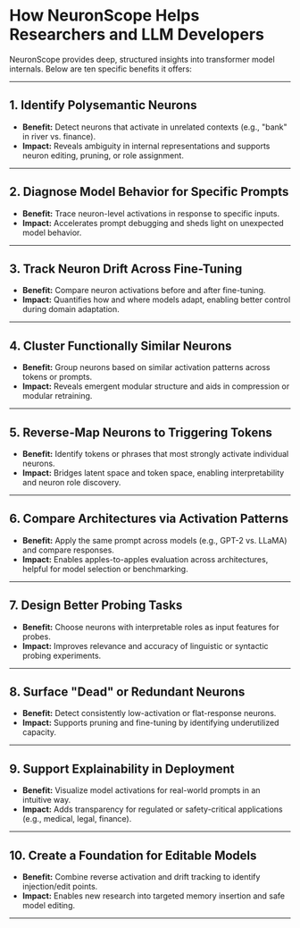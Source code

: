 # How NeuronScope Helps Researchers and LLM Developers

NeuronScope provides deep, structured insights into transformer model internals. Below are ten specific benefits it offers:

---

## 1. Identify Polysemantic Neurons
- **Benefit:** Detect neurons that activate in unrelated contexts (e.g., "bank" in river vs. finance).
- **Impact:** Reveals ambiguity in internal representations and supports neuron editing, pruning, or role assignment.

---

## 2. Diagnose Model Behavior for Specific Prompts
- **Benefit:** Trace neuron-level activations in response to specific inputs.
- **Impact:** Accelerates prompt debugging and sheds light on unexpected model behavior.

---

## 3. Track Neuron Drift Across Fine-Tuning
- **Benefit:** Compare neuron activations before and after fine-tuning.
- **Impact:** Quantifies how and where models adapt, enabling better control during domain adaptation.

---

## 4. Cluster Functionally Similar Neurons
- **Benefit:** Group neurons based on similar activation patterns across tokens or prompts.
- **Impact:** Reveals emergent modular structure and aids in compression or modular retraining.

---

## 5. Reverse-Map Neurons to Triggering Tokens
- **Benefit:** Identify tokens or phrases that most strongly activate individual neurons.
- **Impact:** Bridges latent space and token space, enabling interpretability and neuron role discovery.

---

## 6. Compare Architectures via Activation Patterns
- **Benefit:** Apply the same prompt across models (e.g., GPT-2 vs. LLaMA) and compare responses.
- **Impact:** Enables apples-to-apples evaluation across architectures, helpful for model selection or benchmarking.

---

## 7. Design Better Probing Tasks
- **Benefit:** Choose neurons with interpretable roles as input features for probes.
- **Impact:** Improves relevance and accuracy of linguistic or syntactic probing experiments.

---

## 8. Surface "Dead" or Redundant Neurons
- **Benefit:** Detect consistently low-activation or flat-response neurons.
- **Impact:** Supports pruning and fine-tuning by identifying underutilized capacity.

---

## 9. Support Explainability in Deployment
- **Benefit:** Visualize model activations for real-world prompts in an intuitive way.
- **Impact:** Adds transparency for regulated or safety-critical applications (e.g., medical, legal, finance).

---

## 10. Create a Foundation for Editable Models
- **Benefit:** Combine reverse activation and drift tracking to identify injection/edit points.
- **Impact:** Enables new research into targeted memory insertion and safe model editing.

---
